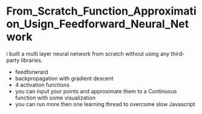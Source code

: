# From_Scratch_Function_Approximation_Usign_Feedforward_Neural_Network
i built a multi layer neural network from scratch without using any third-party libraries. 
- feedforwrard 
- backpropagation with gradient descent 
- 4 activation functions 
- you can input your points and approximate them to a Continuous function with some visualization 
- you can run more then one learning thread to overcome slow Javascript
